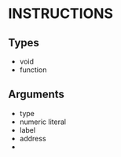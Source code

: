 

# INSTRUCTIONS
## Types
- void
- function

## Arguments

- type
- numeric literal
- label 
- address
- 


